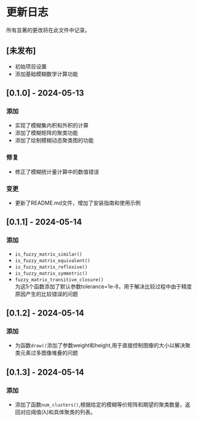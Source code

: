 # 更新日志

所有显著的更改将在此文件中记录。

## [未发布]

- 初始项目设置
- 添加基础模糊数学计算功能

## [0.1.0] - 2024-05-13

### 添加

- 实现了模糊集内积和外积的计算
- 添加了模糊矩阵的聚类功能
- 添加了绘制模糊动态聚类图的功能

### 修复

- 修正了模糊统计量计算中的数值错误

### 变更

- 更新了README.md文件，增加了安装指南和使用示例
## [0.1.1] - 2024-05-14

### 添加


- `is_fuzzy_matrix_similar()`
- `is_fuzzy_matrix_equivalent()`
- `is_fuzzy_matrix_reflexive()`
- `is_fuzzy_matrix_symmetric()`
- `fuzzy_matrix_transitive_closure()`\
为这5个函数添加了默认参数tolerance=1e-8，用于解决比较过程中由于精度原因产生的比较错误的问题
## [0.1.2] - 2024-05-14

### 添加
 
- 为函数`draw()`添加了参数weight和height,用于直接控制图像的大小以解决聚类元素过多图像堆叠的问题
## [0.1.3] - 2024-05-14

### 添加

- 添加了函数`num_clusters()`,根据给定的模糊等价矩阵和期望的聚类数量，返回对应阈值(λ)和具体聚类的列表。
